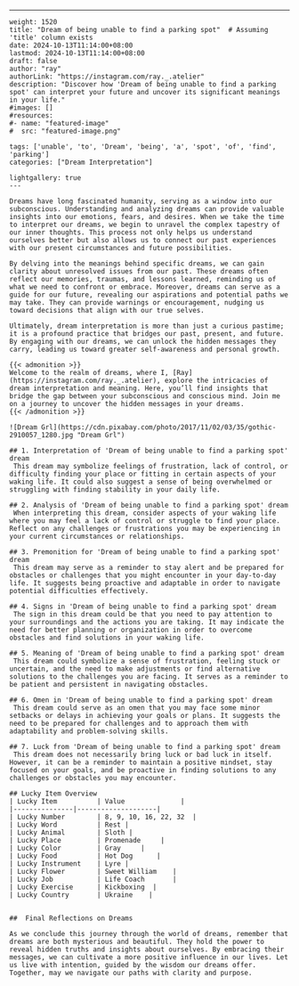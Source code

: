 ---
    weight: 1520
    title: "Dream of being unable to find a parking spot"  # Assuming 'title' column exists
    date: 2024-10-13T11:14:00+08:00
    lastmod: 2024-10-13T11:14:00+08:00
    draft: false
    author: "ray"
    authorLink: "https://instagram.com/ray._.atelier"
    description: "Discover how 'Dream of being unable to find a parking spot' can interpret your future and uncover its significant meanings in your life."
    #images: []
    #resources:
    #- name: "featured-image"
    #  src: "featured-image.png"
    
    tags: ['unable', 'to', 'Dream', 'being', 'a', 'spot', 'of', 'find', 'parking']
    categories: ["Dream Interpretation"]
    
    lightgallery: true
    ---
    
    Dreams have long fascinated humanity, serving as a window into our subconscious. Understanding and analyzing dreams can provide valuable insights into our emotions, fears, and desires. When we take the time to interpret our dreams, we begin to unravel the complex tapestry of our inner thoughts. This process not only helps us understand ourselves better but also allows us to connect our past experiences with our present circumstances and future possibilities.
    
    By delving into the meanings behind specific dreams, we can gain clarity about unresolved issues from our past. These dreams often reflect our memories, traumas, and lessons learned, reminding us of what we need to confront or embrace. Moreover, dreams can serve as a guide for our future, revealing our aspirations and potential paths we may take. They can provide warnings or encouragement, nudging us toward decisions that align with our true selves.
    
    Ultimately, dream interpretation is more than just a curious pastime; it is a profound practice that bridges our past, present, and future. By engaging with our dreams, we can unlock the hidden messages they carry, leading us toward greater self-awareness and personal growth.
    
    {{< admonition >}}
    Welcome to the realm of dreams, where I, [Ray](https://instagram.com/ray._.atelier), explore the intricacies of dream interpretation and meaning. Here, you’ll find insights that bridge the gap between your subconscious and conscious mind. Join me on a journey to uncover the hidden messages in your dreams.
    {{< /admonition >}}
    
    ![Dream Grl](https://cdn.pixabay.com/photo/2017/11/02/03/35/gothic-2910057_1280.jpg "Dream Grl")
    
    ## 1. Interpretation of 'Dream of being unable to find a parking spot' dream
     This dream may symbolize feelings of frustration, lack of control, or difficulty finding your place or fitting in certain aspects of your waking life. It could also suggest a sense of being overwhelmed or struggling with finding stability in your daily life.
    
    ## 2. Analysis of 'Dream of being unable to find a parking spot' dream
     When interpreting this dream, consider aspects of your waking life where you may feel a lack of control or struggle to find your place. Reflect on any challenges or frustrations you may be experiencing in your current circumstances or relationships.
    
    ## 3. Premonition for 'Dream of being unable to find a parking spot' dream
     This dream may serve as a reminder to stay alert and be prepared for obstacles or challenges that you might encounter in your day-to-day life. It suggests being proactive and adaptable in order to navigate potential difficulties effectively.
    
    ## 4. Signs in 'Dream of being unable to find a parking spot' dream
     The sign in this dream could be that you need to pay attention to your surroundings and the actions you are taking. It may indicate the need for better planning or organization in order to overcome obstacles and find solutions in your waking life.
    
    ## 5. Meaning of 'Dream of being unable to find a parking spot' dream
     This dream could symbolize a sense of frustration, feeling stuck or uncertain, and the need to make adjustments or find alternative solutions to the challenges you are facing. It serves as a reminder to be patient and persistent in navigating obstacles.
    
    ## 6. Omen in 'Dream of being unable to find a parking spot' dream
     This dream could serve as an omen that you may face some minor setbacks or delays in achieving your goals or plans. It suggests the need to be prepared for challenges and to approach them with adaptability and problem-solving skills.
    
    ## 7. Luck from 'Dream of being unable to find a parking spot' dream
     This dream does not necessarily bring luck or bad luck in itself. However, it can be a reminder to maintain a positive mindset, stay focused on your goals, and be proactive in finding solutions to any challenges or obstacles you may encounter.
    
    ## Lucky Item Overview
    | Lucky Item          | Value              |
    |---------------|--------------------|
    | Lucky Number        | 8, 9, 10, 16, 22, 32  |
    | Lucky Word          | Rest |
    | Lucky Animal        | Sloth |
    | Lucky Place         | Promenade     |
    | Lucky Color         | Gray     |
    | Lucky Food          | Hot Dog      |
    | Lucky Instrument    | Lyre |
    | Lucky Flower        | Sweet William    |
    | Lucky Job           | Life Coach       |
    | Lucky Exercise      | Kickboxing  |
    | Lucky Country       | Ukraine    |
    
    
    ##  Final Reflections on Dreams
    
    As we conclude this journey through the world of dreams, remember that dreams are both mysterious and beautiful. They hold the power to reveal hidden truths and insights about ourselves. By embracing their messages, we can cultivate a more positive influence in our lives. Let us live with intention, guided by the wisdom our dreams offer. Together, may we navigate our paths with clarity and purpose.
    